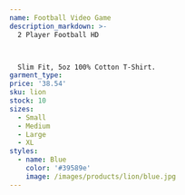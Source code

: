 ```yaml
---
name: Football Video Game
description_markdown: >-
  2 Player Football HD



  Slim Fit, 5oz 100% Cotton T-Shirt.
garment_type:
price: '38.54'
sku: lion
stock: 10
sizes:
  - Small
  - Medium
  - Large
  - XL
styles:
  - name: Blue
    color: '#39589e'
    image: /images/products/lion/blue.jpg
---
```

